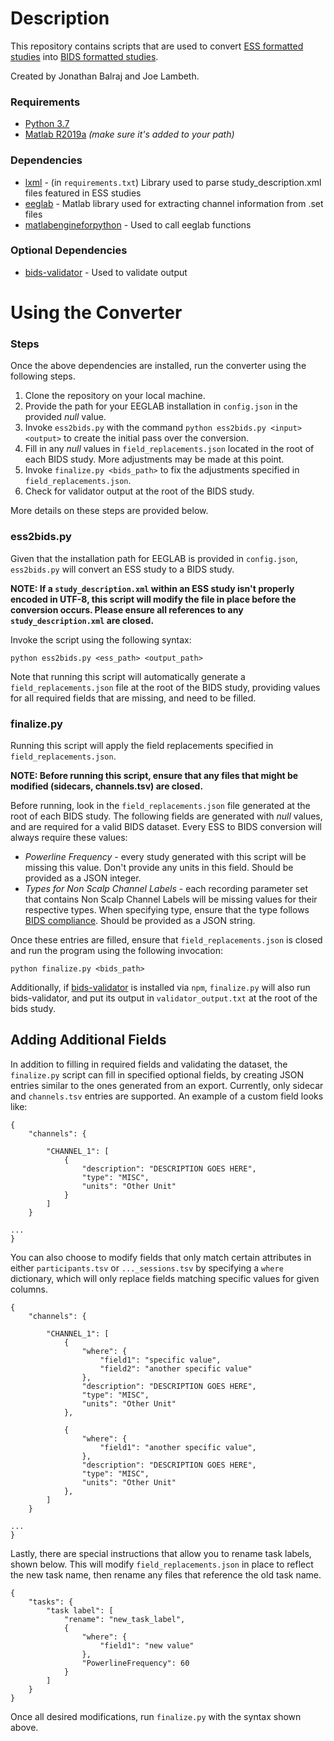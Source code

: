 # Description

This repository contains scripts that are used to convert [ESS formatted studies](http://www.eegstudy.org/) into [BIDS formatted studies](https://bids.neuroimaging.io/). 

Created by Jonathan Balraj and Joe Lambeth.

### Requirements

* [Python 3.7](https://www.python.org/downloads/release/python-374/)
* [Matlab R2019a](https://www.mathworks.com/products/new_products/latest_features.html) *(make sure it's added to your path)*

### Dependencies

* [lxml](https://lxml.de/) - (in `requirements.txt`) Library used to parse study_description.xml files featured in ESS studies
* [eeglab](https://sccn.ucsd.edu/eeglab/index.php) - Matlab library used for extracting channel information from .set files
* [matlabengineforpython](https://www.mathworks.com/help/matlab/matlab_external/get-started-with-matlab-engine-for-python.html) - Used to call eeglab functions

### Optional Dependencies
* [bids-validator](https://github.com/bids-standard/bids-validator) - Used to validate output

# Using the Converter

### Steps
Once the above dependencies are installed, run the converter using the following steps.

1. Clone the repository on your local machine.
2. Provide the path for your EEGLAB installation in `config.json` in the provided *null* value.
3. Invoke `ess2bids.py` with the command `python ess2bids.py <input> <output>`  to create the initial pass over the conversion.
4. Fill in any *null* values in `field_replacements.json` located in the root of each BIDS study. More adjustments may be made at this point.
5. Invoke `finalize.py <bids_path>` to fix the adjustments specified in `field_replacements.json`.
6. Check for validator output at the root of the BIDS study.

More details on these steps are provided below.

### ess2bids.py

Given that the installation path for EEGLAB is provided in `config.json`, `ess2bids.py` will convert an ESS study to a BIDS study.

**NOTE: If a `study_description.xml` within an ESS study isn't properly encoded in UTF-8, this script will modify the file in place before the conversion occurs. Please ensure all references to any `study_description.xml` are closed.**

Invoke the script using the following syntax:

`python ess2bids.py <ess_path> <output_path>`

Note that running this script will automatically generate a `field_replacements.json` file at the root of the BIDS study, providing values for all required fields that are missing, and need to be filled.

### finalize.py

Running this script will apply the field replacements specified in `field_replacements.json`.

**NOTE: Before running this script, ensure that any files that might be modified (sidecars, channels.tsv) are closed.**

Before running, look in the `field_replacements.json` file generated at the root of each BIDS study. The following fields are generated with *null* values, and are required for a valid BIDS dataset. Every ESS to BIDS conversion will always require these values:

* *Powerline Frequency* - every study generated with this script will be missing this value. Don't provide any units in this field. Should be provided as a JSON integer.
* *Types for Non Scalp Channel Labels* - each recording parameter set that contains Non Scalp Channel Labels will be missing values for their respective types. When specifying type, ensure that the type follows [BIDS compliance](https://bids-specification.readthedocs.io/en/stable/04-modality-specific-files/03-electroencephalography.html). Should be provided as a JSON string.

Once these entries are filled, ensure that `field_replacements.json` is closed and run the program using the following invocation:

`python finalize.py <bids_path>`

Additionally, if [bids-validator](https://github.com/bids-standard/bids-validator) is installed via `npm`, `finalize.py` will also run bids-validator, and put its output in `validator_output.txt` at the root of the bids study.

## Adding Additional Fields

In addition to filling in required fields and validating the dataset, the `finalize.py` script can fill in specified optional fields, by creating JSON entries similar to the ones generated from an export. 
Currently, only sidecar and `channels.tsv` entries are supported. An example of a custom field looks like:

```
{
    "channels": {

        "CHANNEL_1": [
            {
                "description": "DESCRIPTION GOES HERE", 
                "type": "MISC",
                "units": "Other Unit"
            }
        ]
    }

...
}
```

You can also choose to modify fields that only match certain attributes in either `participants.tsv` or `..._sessions.tsv`
by specifying a `where` dictionary, which will only replace fields matching specific values for given columns.


```
{
    "channels": {

        "CHANNEL_1": [
            {
                "where": {
                    "field1": "specific value",
                    "field2": "another specific value"
                },
                "description": "DESCRIPTION GOES HERE", 
                "type": "MISC",
                "units": "Other Unit"
            },

            {
                "where": {
                    "field1": "another specific value",
                },
                "description": "DESCRIPTION GOES HERE", 
                "type": "MISC",
                "units": "Other Unit"
            },
        ]
    }

...
}

```

Lastly, there are special instructions that allow you to rename task labels, shown below. This will modify `field_replacements.json` in place to reflect the new task name, then rename any files that reference the old task name.

```
{
    "tasks": {
        "task label": [
            "rename": "new_task_label",
            {
                "where": {
                    "field1": "new value"
                },
                "PowerlineFrequency": 60
            }
        ]
    }
}

```

Once all desired modifications, run `finalize.py` with the syntax shown above.
